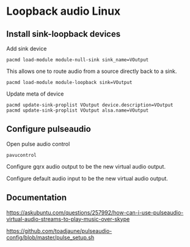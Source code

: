 # Loopback audio Linux

## Install sink-loopback devices

Add sink device
```shell
pacmd load-module module-null-sink sink_name=VOutput
```

This allows one to route audio from a source directly back to a sink. 
```shell
pacmd load-module module-loopback sink=VOutput
```

Update meta of device
```shell
pacmd update-sink-proplist VOutput device.description=VOutput
pacmd update-sink-proplist VOutput alsa.name=VOutput
```

## Configure pulseaudio

Open pulse audio control

```shell
pavucontrol
```

Configure gqrx audio output to be the new virtual audio output.

Configure default audio input to be the new virtual audio output. 


## Documentation

https://askubuntu.com/questions/257992/how-can-i-use-pulseaudio-virtual-audio-streams-to-play-music-over-skype

https://github.com/toadjaune/pulseaudio-config/blob/master/pulse_setup.sh